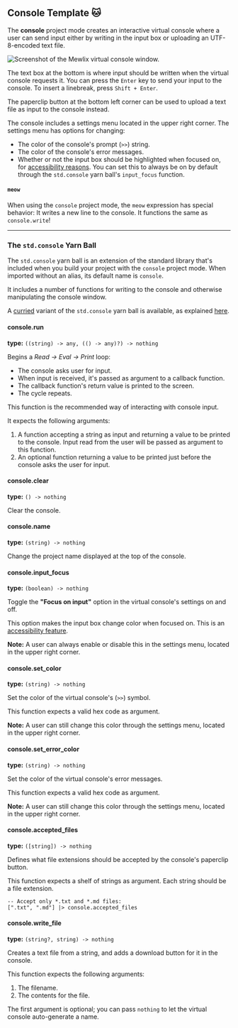 ## Console Template 🐱

The **console** project mode creates an interactive virtual console where a user can send input either by writing in the input box or uploading an UTF-8-encoded text file.

![Screenshot of the Mewlix virtual console window.](/mewlix/previews/mewlix-console.webp)

The text box at the bottom is where input should be written when the virtual console requests it. You can press the `Enter` key to send your input to the console. To insert a linebreak, press `Shift + Enter`.

The paperclip button at the bottom left corner can be used to upload a text file as input to the console instead.

The console includes a settings menu located in the upper right corner. The settings menu has options for changing:
- The color of the console's prompt (`>>`) string.
- The color of the console's error messages.
- Whether or not the input box should be highlighted when focused on, for [accessibility reasons](https://stackoverflow.com/a/9274994/19764270). You can set this to always be on by default through the `std.console` yarn ball's `input_focus` function.

#### `meow`
When using the `console` project mode, the `meow` expression has special behavior: It writes a new line to the console. It functions the same as `console.write`!

----

### The `std.console` Yarn Ball
The `std.console` yarn ball is an extension of the standard library that's included when you build your project with the `console` project mode. When imported without an alias, its default name is `console`.

It includes a number of functions for writing to the console and otherwise manipulating the console window.

A [curried](https://en.wikipedia.org/wiki/Currying) variant of the `std.console` yarn ball is available, as explained [here](@mewlix/functional-patterns#std-console-curry).

#### console.run

**type:** `((string) -> any, (() -> any)?) -> nothing`

Begins a *Read -> Eval -> Print* loop:
- The console asks user for input.
- When input is received, it's passed as argument to a callback function.
- The callback function's return value is printed to the screen.
- The cycle repeats.

This function is the recommended way of interacting with console input.

It expects the following arguments:
1. A function accepting a string as input and returning a value to be printed to the console. Input read from the user will be passed as argument to this function.
2. An optional function returning a value to be printed just before the console asks the user for input.

#### console.clear

**type:** `() -> nothing`

Clear the console.

#### console.name

**type:** `(string) -> nothing`

Change the project name displayed at the top of the console.

#### console.input_focus

**type:** `(boolean) -> nothing`

Toggle the **"Focus on input"** option in the virtual console's settings on and off.

This option makes the input box change color when focused on. This is an [accessibility feature](https://stackoverflow.com/a/9274994/19764270).

**Note:** A user can always enable or disable this in the settings menu, located in the upper right corner.

#### console.set_color

**type:** `(string) -> nothing`

Set the color of the virtual console's (`>>`) symbol.

This function expects a valid hex code as argument.

**Note:** A user can still change this color through the settings menu, located in the upper right corner.

#### console.set_error_color
**type:** `(string) -> nothing`

Set the color of the virtual console's error messages.

This function expects a valid hex code as argument.

**Note:** A user can still change this color through the settings menu, located in the upper right corner.

#### console.accepted_files

**type:** `([string]) -> nothing`

Defines what file extensions should be accepted by the console's paperclip button.

This function expects a shelf of strings as argument. Each string should be a file extension.

```mewlix
-- Accept only *.txt and *.md files:
[".txt", ".md"] |> console.accepted_files
```

#### console.write_file

**type:** `(string?, string) -> nothing`

Creates a text file from a string, and adds a download button for it in the console.

This function expects the following arguments:
1. The filename.
2. The contents for the file.

The first argument is optional; you can pass `nothing` to let the virtual console auto-generate a name.
